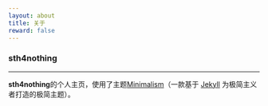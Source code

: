 ```yaml
---
layout: about
title: 关于
reward: false
---
```


### sth4nothing

---

**sth4nothing**的个人主页，使用了主题[Minimalism]（一款基于 [Jekyll] 为极简主义者打造的极简主题）。

[Minimalism]: https://github.com/showzeng/Minimalism
[Jekyll]: https://jekyllrb.com/
